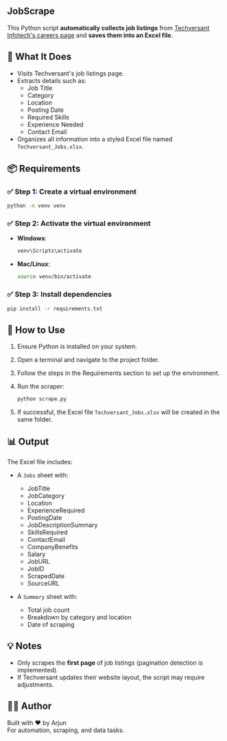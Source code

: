 ## JobScrape

This Python script **automatically collects job listings** from [Techversant Infotech's careers page](https://techversantinfotech.com/talent/) and **saves them into an Excel file**.



## 🤔 What It Does

- Visits Techversant's job listings page.
- Extracts details such as:
    - Job Title
    - Category
    - Location
    - Posting Date
    - Required Skills
    - Experience Needed
    - Contact Email
- Organizes all information into a styled Excel file named `Techversant_Jobs.xlsx`.



## 📦 Requirements

### ✅ Step 1: Create a virtual environment

```bash
python -m venv venv
```

### ✅ Step 2: Activate the virtual environment

- **Windows**:

    ```bash
    venv\Scripts\activate
    ```

- **Mac/Linux**:

    ```bash
    source venv/bin/activate
    ```

### ✅ Step 3: Install dependencies

```bash
pip install -r requirements.txt
```



## 🧠 How to Use

1. Ensure Python is installed on your system.
2. Open a terminal and navigate to the project folder.
3. Follow the steps in the Requirements section to set up the environment.
4. Run the scraper:

     ```bash
     python scrape.py
     ```

5. If successful, the Excel file `Techversant_Jobs.xlsx` will be created in the same folder.




## 📊 Output

The Excel file includes:

- A `Jobs` sheet with:
    - JobTitle
    - JobCategory
    - Location
    - ExperienceRequired
    - PostingDate
    - JobDescriptionSummary
    - SkillsRequired
    - ContactEmail
    - CompanyBenefits
    - Salary
    - JobURL
    - JobID
    - ScrapedDate
    - SourceURL

- A `Summary` sheet with:
    - Total job count
    - Breakdown by category and location
    - Date of scraping


## 💡 Notes

- Only scrapes the **first page** of job listings (pagination detection is implemented).
- If Techversant updates their website layout, the script may require adjustments.


## 👨‍💻 Author

Built with ❤️ by Arjun  
For automation, scraping, and data tasks.
